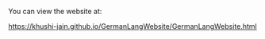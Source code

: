 You can view the website at:

https://khushi-jain.github.io/GermanLangWebsite/GermanLangWebsite.html
